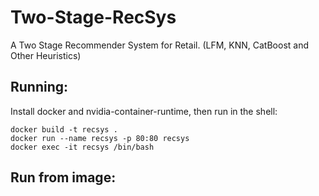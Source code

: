 # Two-Stage-RecSys
A Two Stage Recommender System for Retail. (LFM, KNN, CatBoost and Other Heuristics)


## Running:
Install docker and nvidia-container-runtime, then run in the shell:

```commandline
docker build -t recsys .
docker run --name recsys -p 80:80 recsys
docker exec -it recsys /bin/bash
```

## Run from image:
```commandline

```

